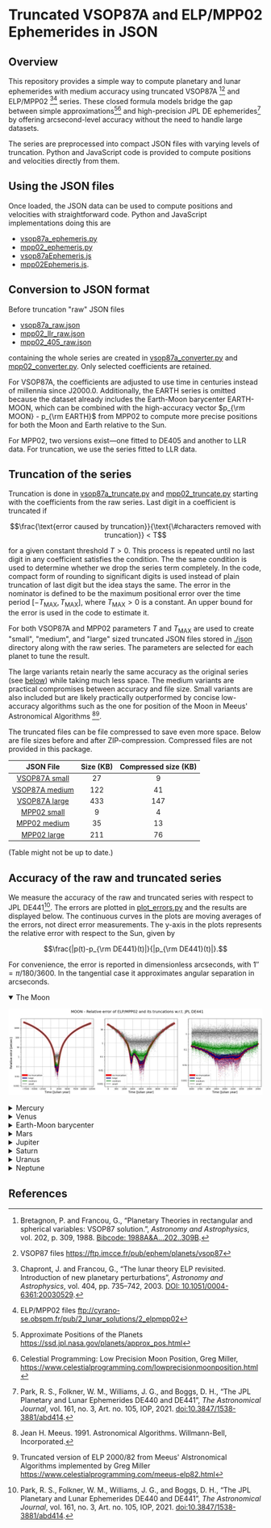 # Truncated VSOP87A and ELP/MPP02 Ephemerides in JSON

## Overview

This repository provides a simple way to compute planetary and lunar ephemerides with medium accuracy using truncated VSOP87A [^vsop87][^vsop87_files] and ELP/MPP02 [^mpp02][^mpp02_files] series. These closed formula models bridge the gap between simple approximations[^approx][^miller2] and high-precision JPL DE ephemerides[^jpl_de441] by offering arcsecond-level accuracy without the need to handle large datasets.  

The series are preprocessed into compact JSON files with varying levels of truncation. Python and JavaScript code is provided to compute positions and velocities directly from them. 

## Using the JSON files

Once loaded, the JSON data can be used to compute positions and velocities with straightforward code. Python and JavaScript implementations doing this are
- [vsop87a_ephemeris.py](vsop87a_ephemeris.py)
- [mpp02_ephemeris.py](mpp02_ephemeris.py)
- [vsop87aEphemeris.js](javascript/vsop87aEphemeris.js)
- [mpp02Ephemeris.js](javascript/mpp02Ephemeris.js).

## Conversion to JSON format

Before truncation "raw" JSON files
- [vsop87a_raw.json](./json/vsop87a_raw.json)
- [mpp02_llr_raw.json](./json/mpp02_llr_raw.json)
- [mpp02_405_raw.json](./json/mpp02_405_raw.json)

containing the whole series are created in [vsop87a_converter.py](vsop87a_converter.py) and [mpp02_converter.py](mpp02_converter.py). Only selected coefficients are retained. 

For VSOP87A, the coefficients are adjusted to use time in centuries instead of millennia since J2000.0. Additionally, the EARTH series is omitted because the dataset already includes the Earth-Moon barycenter EARTH-MOON, which can be combined with the high-accuracy vector $p_{\rm MOON} - p_{\rm EARTH}$ from MPP02 to compute more precise positions for both the Moon and Earth relative to the Sun.  

For MPP02, two versions exist—one fitted to DE405 and another to LLR data. For truncation, we use the series fitted to LLR data.

## Truncation of the series

Truncation is done in [vsop87a_truncate.py](vsop87a_truncate.py) and [mpp02_truncate.py](mpp02_truncate.py) starting with the coefficients from the raw series. Last digit in a coefficient is truncated if
```math
\frac{\text{error caused by truncation}}{\text{\#characters removed with truncation}}
< T
``` 
for a given constant threshold $T>0$. This process is repeated until no last digit in any coefficient satisfies the condition. The the same condition is used to determine whether we drop the series term completely. In the code, compact form of rounding to significant digits is used instead of plain truncation of last digit but the idea stays the same. The error in the nominator is defined to be the maximum positional error over the time period $[-T_{\text{MAX}},T_{\text{MAX}}]$, where $T_{\text{MAX}}>0$ is a constant. An upper bound for the error is used in the code to estimate it.

For both VSOP87A and MPP02 parameters $T$ and $T_{\text{MAX}}$ are used to create "small", "medium", and "large" sized truncated JSON files stored in [./json](./json/) directory along with the raw series. The parameters are selected for each planet to tune the result.

The large variants retain nearly the same accuracy as the original series (see [below](#accuracy)) while taking much less space. The medium variants are practical compromises between accuracy and file size. Small variants are also included but are likely practically outperformed by concise low-accuracy algorithms such as the one for position of the Moon in Meeus' Astronomical Algorithms [^meeus1][^miller1].

The truncated files can be file compressed to save even more space. Below are file sizes before and after ZIP-compression. Compressed files are not provided in this package.

|JSON File|Size (KB)|Compressed size (KB)|
|:---:|:---:|:---:|
|[VSOP87A small](./json/vsop87a_truncated_small.json)|27|9|
|[VSOP87A medium](./json/vsop87a_truncated_medium.json)|122|41|
|[VSOP87A large](./json/vsop87a_truncated_large.json)|433|147|
|[MPP02 small](./json/mpp02_llr_truncated_small.json)|9|4|
|[MPP02 medium](./json/mpp02_llr_truncated_medium.json)|35|13|
|[MPP02 large](./json/mpp02_llr_truncated_large.json)|211|76|

(Table might not be up to date.)

<a id="accuracy"></a>

## Accuracy of the raw and truncated series

We measure the accuracy of the raw and truncated series with respect to JPL DE441[^jpl_de441]. The errors are plotted in [plot_errors.py](plot_errors.py) and the results are displayed below. The continuous curves in the plots are moving averages of the errors, not direct error measurements. The y-axis in the plots represents the relative error with respect to the Sun, given by 
```math
\frac{|p(t)-p_{\rm DE441}(t)|}{|p_{\rm DE441}(t)|}.
```
For convenience, the error is reported in dimensionless arcseconds, with $1''=\pi/180/3600$. In the tangential case it approximates angular separation in arcseconds.

<details open>
<summary>The Moon</summary>

![Error plot for the Moon](./images/error_moon.jpg)
</details>
<details>

<summary>Mercury</summary>

![Error plot for Mercury](./images/error_mercury.jpg)
</details>

<details>
<summary>Venus</summary>

![Error plot for Venus](./images/error_venus.jpg)
</details>

<details>
<summary>Earth-Moon barycenter</summary>

![Error plot for EMB](./images/error_earth-moon.jpg)
</details>

<details>
<summary>Mars</summary>

![Error plot for Mars](./images/error_mars.jpg)
</details>

<details>
<summary>Jupiter</summary>

![Error plot for Jupiter](./images/error_jupiter.jpg)
</details>

<details>
<summary>Saturn</summary>

![Error plot for Saturn](./images/error_saturn.jpg)
</details>

<details>
<summary>Uranus</summary>

![Error plot for Uranus](./images/error_uranus.jpg)
</details>

<details>
<summary>Neptune</summary>

![Error plot for Neptune](./images/error_neptune.jpg)
</details>

## References

[^vsop87]: Bretagnon, P. and Francou, G., “Planetary Theories in rectangular and spherical variables: VSOP87 solution.”, *Astronomy and Astrophysics*, vol. 202, p. 309, 1988. [Bibcode: 1988A&A...202..309B](https://ui.adsabs.harvard.edu/abs/1988A%26A...202..309B).

[^vsop87_files]: VSOP87 files https://ftp.imcce.fr/pub/ephem/planets/vsop87

[^mpp02]: Chapront, J. and Francou, G., “The lunar theory ELP revisited.  Introduction of new planetary perturbations”, *Astronomy and Astrophysics*, vol. 404, pp. 735–742, 2003. [DOI: 10.1051/0004-6361:20030529](https://doi.org/10.1051/0004-6361:20030529).

[^mpp02_files]: ELP/MPP02 files ftp://cyrano-se.obspm.fr/pub/2_lunar_solutions/2_elpmpp02

[^meeus1]: Jean H. Meeus. 1991. Astronomical Algorithms. Willmann-Bell, Incorporated.

[^miller1]: Truncated version of ELP 2000/82 from Meeus' Alstronomical Algorithms implemented by Greg Miller https://www.celestialprogramming.com/meeus-elp82.html

[^miller2]: Celestial Programming: Low Precision Moon Position, Greg Miller, https://www.celestialprogramming.com/lowprecisionmoonposition.html

[^jpl_de441]: Park, R. S., Folkner, W. M., Williams, J. G., and Boggs, D. H., “The JPL Planetary and Lunar Ephemerides DE440 and DE441”, <i>The Astronomical Journal</i>, vol. 161, no. 3, Art. no. 105, IOP, 2021. [doi:10.3847/1538-3881/abd414](https://doi.org/10.3847/1538-3881/abd414).

[^approx]: Approximate Positions of the Planets https://ssd.jpl.nasa.gov/planets/approx_pos.html